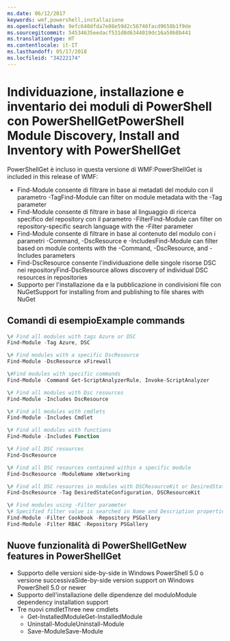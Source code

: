 ```yaml
---
ms.date: 06/12/2017
keywords: wmf,powershell,installazione
ms.openlocfilehash: 9efc640dfda7e08e59d2c56746facd9658b1f9de
ms.sourcegitcommit: 54534635eedacf531d8d6344019dc16a50b8b441
ms.translationtype: HT
ms.contentlocale: it-IT
ms.lasthandoff: 05/17/2018
ms.locfileid: "34222174"
---
```

# <a name="powershell-module-discovery-install-and-inventory-with-powershellget"></a><span data-ttu-id="97769-102">Individuazione, installazione e inventario dei moduli di PowerShell con PowerShellGet</span><span class="sxs-lookup"><span data-stu-id="97769-102">PowerShell Module Discovery, Install and Inventory with PowerShellGet</span></span>

<span data-ttu-id="97769-103">PowerShellGet è incluso in questa versione di WMF:</span><span class="sxs-lookup"><span data-stu-id="97769-103">PowerShellGet is included in this release of WMF:</span></span>
-   <span data-ttu-id="97769-104">Find-Module consente di filtrare in base ai metadati del modulo con il parametro -Tag</span><span class="sxs-lookup"><span data-stu-id="97769-104">Find-Module can filter on module metadata with the -Tag parameter</span></span>
-   <span data-ttu-id="97769-105">Find-Module consente di filtrare in base al linguaggio di ricerca specifico del repository con il parametro -Filter</span><span class="sxs-lookup"><span data-stu-id="97769-105">Find-Module can filter on repository-specific search language with the -Filter parameter</span></span>
-   <span data-ttu-id="97769-106">Find-Module consente di filtrare in base al contenuto del modulo con i parametri -Command, -DscResource e -Includes</span><span class="sxs-lookup"><span data-stu-id="97769-106">Find-Module can filter based on module contents with the -Command, -DscResource, and -Includes parameters</span></span>
-   <span data-ttu-id="97769-107">Find-DscResource consente l'individuazione delle singole risorse DSC nei repository</span><span class="sxs-lookup"><span data-stu-id="97769-107">Find-DscResource allows discovery of individual DSC resources in repositories</span></span>
-   <span data-ttu-id="97769-108">Supporto per l'installazione da e la pubblicazione in condivisioni file con NuGet</span><span class="sxs-lookup"><span data-stu-id="97769-108">Support for installing from and publishing to file shares with NuGet</span></span>

## <a name="example-commands"></a><span data-ttu-id="97769-109">Comandi di esempio</span><span class="sxs-lookup"><span data-stu-id="97769-109">Example commands</span></span>
```powershell
\# Find all modules with tags Azure or DSC
Find-Module -Tag Azure, DSC

\# Find modules with a specific DscResource
Find-Module -DscResource xFirewall

\#Find modules with specific commands
Find-Module -Command Get-ScriptAnalyzerRule, Invoke-ScriptAnalyzer

\# Find all modules with Dsc resources
Find-Module -Includes DscResource

\# Find all modules with cmdlets
Find-Module -Includes Cmdlet

\# Find all modules with functions
Find-Module -Includes Function

\# Find all DSC resources
Find-DscResource

\# Find all DSC resources contained within a specific module
Find-DscResource -ModuleName xNetworking

\# Find all DSC resources in modules with DSCResourceKit or DesiredStateConfiguration
Find-DscResource -Tag DesiredStateConfiguration, DSCResourceKit

\# Find modules using -Filter parameter
\# Specified filter value is searched in Name and Description properties
Find-Module -Filter Cookbook -Repository PSGallery
Find-Module -Filter RBAC -Repository PSGallery
```

## <a name="new-features-in-powershellget"></a><span data-ttu-id="97769-110">Nuove funzionalità di PowerShellGet</span><span class="sxs-lookup"><span data-stu-id="97769-110">New features in PowerShellGet</span></span>
-   <span data-ttu-id="97769-111">Supporto delle versioni side-by-side in Windows PowerShell 5.0 o versione successiva</span><span class="sxs-lookup"><span data-stu-id="97769-111">Side-by-side version support on Windows PowerShell 5.0 or newer</span></span>
-   <span data-ttu-id="97769-112">Supporto dell'installazione delle dipendenze del modulo</span><span class="sxs-lookup"><span data-stu-id="97769-112">Module dependency installation support</span></span>
-   <span data-ttu-id="97769-113">Tre nuovi cmdlet</span><span class="sxs-lookup"><span data-stu-id="97769-113">Three new cmdlets</span></span>
    -   <span data-ttu-id="97769-114">Get-InstalledModule</span><span class="sxs-lookup"><span data-stu-id="97769-114">Get-InstalledModule</span></span>
    -   <span data-ttu-id="97769-115">Uninstall-Module</span><span class="sxs-lookup"><span data-stu-id="97769-115">Uninstall-Module</span></span>
    -   <span data-ttu-id="97769-116">Save-Module</span><span class="sxs-lookup"><span data-stu-id="97769-116">Save-Module</span></span>
